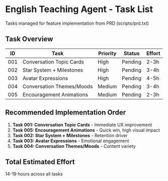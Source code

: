 # English Teaching Agent - Task List

Tasks managed for feature implementation from PRD (scripts/prd.txt)

## Task Overview

| ID | Task | Priority | Status | Effort |
|----|------|----------|--------|--------|
| 001 | Conversation Topic Cards | High | Pending | 2-3h |
| 002 | Star System + Milestones | High | Pending | 3-4h |
| 003 | Avatar Expressions | High | Pending | 4-5h |
| 004 | Conversation Themes/Moods | Medium | Pending | 3-4h |
| 005 | Encouragement Animations | Medium | Pending | 2-3h |

## Recommended Implementation Order

1. **Task 001: Conversation Topic Cards** - Immediate UX improvement
2. **Task 005: Encouragement Animations** - Quick win, high visual impact
3. **Task 002: Star System + Milestones** - Retention driver
4. **Task 003: Avatar Expressions** - Emotional engagement
5. **Task 004: Conversation Themes/Moods** - Content variety

## Total Estimated Effort
14-19 hours across all tasks
